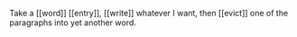 Take a [[word]] [[entry]], [[write]] whatever I want, then [[evict]] one of the paragraphs into yet another word. 